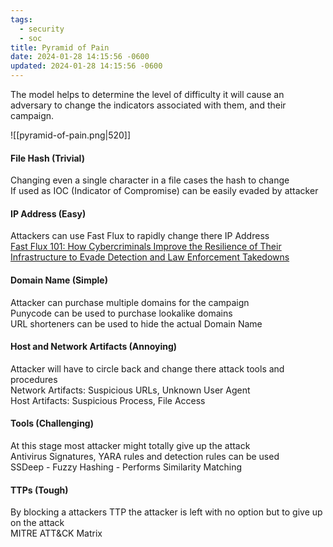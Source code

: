 ```yaml
---
tags:
  - security
  - soc
title: Pyramid of Pain
date: 2024-01-28 14:15:56 -0600
updated: 2024-01-28 14:15:56 -0600
---
```


The model helps to determine the level of difficulty it will cause an adversary to change the indicators associated with them, and their campaign.

![[pyramid-of-pain.png|520]]

#### File Hash (Trivial)  
Changing even a single character in a file cases the hash to change  
If used as IOC (Indicator of Compromise) can be easily evaded by attacker

#### IP Address (Easy)
Attackers can use Fast Flux to rapidly change there IP Address  
[Fast Flux 101: How Cybercriminals Improve the Resilience of Their Infrastructure to Evade Detection and Law Enforcement Takedowns](https://unit42.paloaltonetworks.com/fast-flux-101/)

#### Domain Name (Simple)
Attacker can purchase multiple domains for the campaign  
Punycode can be used to purchase lookalike domains  
URL shorteners can be used to hide the actual Domain Name

#### Host and Network Artifacts (Annoying)
Attacker will have to circle back and change there attack tools and procedures  
Network Artifacts: Suspicious URLs, Unknown User Agent  
Host Artifacts: Suspicious Process, File Access

#### Tools (Challenging)
At this stage most attacker might totally give up the attack  
Antivirus Signatures, YARA rules and detection rules can be used  
SSDeep - Fuzzy Hashing - Performs Similarity Matching

#### TTPs (Tough)
By blocking a attackers TTP the attacker is left with no option but to give up on the attack  
MITRE ATT&CK Matrix
